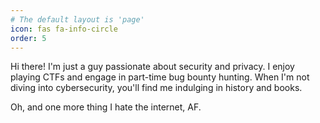 ```yaml
---
# The default layout is 'page'
icon: fas fa-info-circle
order: 5
---
```


Hi there! I'm just a guy passionate about security and privacy. I enjoy playing CTFs and engage in part-time bug bounty hunting. When I'm not diving into cybersecurity, you'll find me indulging in history and books. 

Oh, and one more thing I hate the internet, AF.
